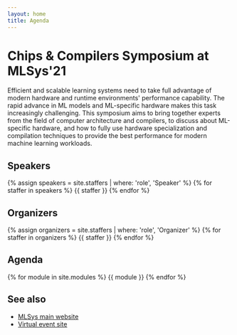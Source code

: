 ```yaml
---
layout: home
title: Agenda
---
```


# Chips & Compilers Symposium at MLSys'21




Efficient and scalable learning systems need to take full advantage of modern hardware and runtime environments' performance capability. 
The rapid advance in ML models and ML-specific hardware makes this task increasingly challenging. 
This symposium aims to bring together experts from the field of computer architecture and compilers, to discuss about ML-specific hardware, and how to fully use hardware specialization and compilation techniques to provide the best performance for modern machine learning workloads.



## Speakers

{% assign speakers = site.staffers | where: 'role', 'Speaker' %}
{% for staffer in speakers %}
{{ staffer }}
{% endfor %}

<div style="clear: both;"></div>

## Organizers

{% assign organizers = site.staffers | where: 'role', 'Organizer' %}
{% for staffer in organizers %}
{{ staffer }}
{% endfor %}

<div style="clear: both;"></div>

## Agenda

{% for module in site.modules %}
{{ module }}
{% endfor %}

## See also

- [MLSys main website](https://mlsys.org/)
- [Virtual event site](https://mlsys.org/virtual/2021/calendar)
